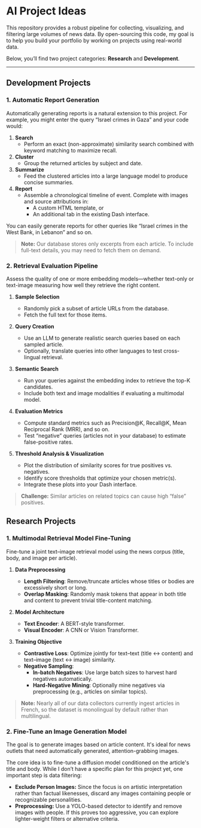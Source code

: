 # AI Project Ideas

This repository provides a robust pipeline for collecting, visualizing, and filtering large volumes of news data. By open-sourcing this code, my goal is to help you build your portfolio by working on projects using real-world data.

Below, you’ll find two project categories: **Research** and **Development**.

---

## Development Projects

### 1. Automatic Report Generation

Automatically generating reports is a natural extension to this project. For example, you might enter the query “Israel crimes in Gaza” and your code would:

1. **Search**  
   - Perform an exact (non-approximate) similarity search combined with keyword matching to maximize recall.
2. **Cluster**  
   - Group the returned articles by subject and date.
3. **Summarize**  
   - Feed the clustered articles into a large language model to produce concise summaries.
4. **Report**  
   - Assemble a chronological timeline of event. Complete with images and source attributions in:
     - A custom HTML template, or  
     - An additional tab in the existing Dash interface.

You can easily generate reports for other queries like “Israel crimes in the West Bank, in Lebanon” and so on.

> **Note:** Our database stores only excerpts from each article. To include full-text details, you may need to fetch them on demand.


### 2. Retrieval Evaluation Pipeline

Assess the quality of one or more embedding models—whether text-only or text-image measuring how well they retrieve the right content.

1. **Sample Selection**  
   - Randomly pick a subset of article URLs from the database.  
   - Fetch the full text for those items.

2. **Query Creation**  
   - Use an LLM to generate realistic search queries based on each sampled article.  
   - Optionally, translate queries into other languages to test cross-lingual retrieval.

3. **Semantic Search**  
   - Run your queries against the embedding index to retrieve the top-K candidates.  
   - Include both text and image modalities if evaluating a multimodal model.

4. **Evaluation Metrics**  
   - Compute standard metrics such as Precision@K, Recall@K, Mean Reciprocal Rank (MRR), and so on.  
   - Test “negative” queries (articles not in your database) to estimate false-positive rates.

5. **Threshold Analysis & Visualization**  
   - Plot the distribution of similarity scores for true positives vs. negatives.  
   - Identify score thresholds that optimize your chosen metric(s).  
   - Integrate these plots into your Dash interface.

> **Challenge:** Similar articles on related topics can cause high “false” positives.


## Research Projects

### 1. Multimodal Retrieval Model Fine-Tuning

Fine-tune a joint text–image retrieval model using the news corpus (title, body, and image per article).

1. **Data Preprocessing**  
   - **Length Filtering**: Remove/truncate articles whose titles or bodies are excessively short or long.  
   - **Overlap Masking**: Randomly mask tokens that appear in both title and content to prevent trivial title-content matching.

2. **Model Architecture**  
   - **Text Encoder**: A BERT-style transformer.  
   - **Visual Encoder**: A CNN or Vision Transformer.

3. **Training Objective**  
   - **Contrastive Loss**: Optimize jointly for text–text (title ↔ content) and text–image (text ↔ image) similarity.  
   - **Negative Sampling**:  
     - **In-batch Negatives**: Use large batch sizes to harvest hard negatives automatically.  
     - **Hard-Negative Mining**: Optionally mine negatives via preprocessing (e.g., articles on similar topics).

> **Note:** Nearly all of our data collectors currently ingest articles in French, so the dataset is monolingual by default rather than multilingual.


### 2. Fine-Tune an Image Generation Model

The goal is to generate images based on article content. It's ideal for news outlets that need automatically generated, attention-grabbing images.

The core idea is to fine-tune a diffusion model conditioned on the article's title and body. While I don’t have a specific plan for this project yet, one important step is data filtering:

- **Exclude Person Images:** Since the focus is on artistic interpretation rather than factual likenesses, discard any images containing people or recognizable personalities.  
- **Preprocessing:** Use a YOLO-based detector to identify and remove images with people. If this proves too aggressive, you can explore lighter-weight filters or alternative criteria.








